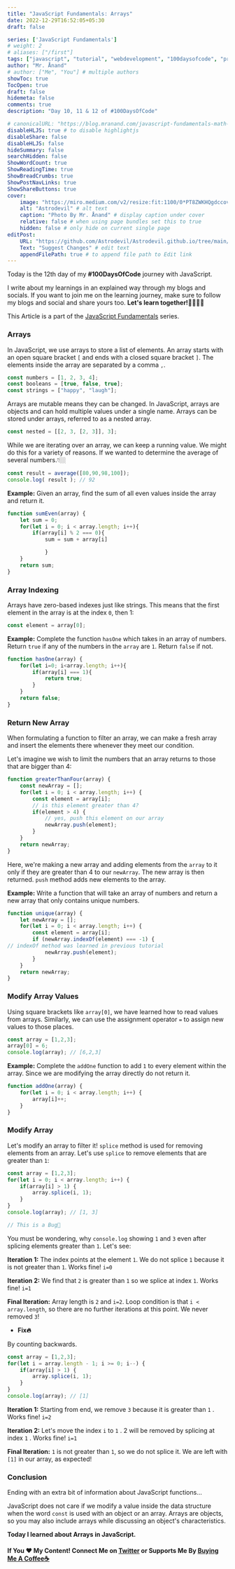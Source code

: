 ```yaml
---
title: "JavaScript Fundamentals: Arrays"
date: 2022-12-29T16:52:05+05:30
draft: false

series: ['JavaScript Fundamentals']
# weight: 2
# aliases: ["/first"]
tags: ["javascript", "tutorial", "webdevelopment", "100daysofcode", "programming", "coding"]
author: "Mr. Ånand"
# author: ["Me", "You"] # multiple authors
showToc: true
TocOpen: true
draft: false
hidemeta: false
comments: true
description: "Day 10, 11 & 12 of #100DaysOfCode"

# canonicalURL: "https://blog.mranand.com/javascript-fundamentals-math-object"
disableHLJS: true # to disable highlightjs
disableShare: false
disableHLJS: false
hideSummary: false
searchHidden: false
ShowWordCount: true
ShowReadingTime: true
ShowBreadCrumbs: true
ShowPostNavLinks: true
ShowShareButtons: true
cover:
    image: "https://miro.medium.com/v2/resize:fit:1100/0*PT8ZWKHQgdccovV6" # image path/url
    alt: "Astrodevil" # alt text
    caption: "Photo By Mr. Ånand" # display caption under cover
    relative: false # when using page bundles set this to true
    hidden: false # only hide on current single page
editPost:
    URL: "https://github.com/Astrodevil/Astrodevil.github.io/tree/main/content"
    Text: "Suggest Changes" # edit text
    appendFilePath: true # to append file path to Edit link
---
```


Today is the 12th day of my **#100DaysOfCode** journey with JavaScript.

I write about my learnings in an explained way through my blogs and socials. If you want to join me on the learning journey, make sure to follow my blogs and social and share yours too. **Let's learn together!🫱🏼‍🫲🏼**

This Article is a part of the [JavaScript Fundamentals](https://mranand.com/series/javascript-fundamentals/) series.

### Arrays

In JavaScript, we use arrays to store a list of elements. An array starts with an open square bracket `[` and ends with a closed square bracket `]`. The elements inside the array are separated by a comma `,`.

```javascript
const numbers = [1, 2, 3, 4];
const booleans = [true, false, true];
const strings = ["happy", "laugh"];
```

Arrays are mutable means they can be changed. In JavaScript, arrays are objects and can hold multiple values under a single name. Arrays can be stored under arrays, referred to as a nested array.

```javascript
const nested = [[2, 3, [2, 3]], 3];
```

While we are iterating over an array, we can keep a running value. We might do this for a variety of reasons. If we wanted to determine the average of several numbers.👇🏼

```javascript
const result = average([80,90,98,100]); 
console.log( result ); // 92
```

**Example:** Given an array, find the sum of all even values inside the array and return it.

```javascript
function sumEven(array) {
    let sum = 0;
    for(let i = 0; i < array.length; i++){
        if(array[i] % 2 === 0){
            sum = sum + array[i]

            }
    }
    return sum;
}
```

### Array Indexing

Arrays have zero-based indexes just like strings. This means that the first element in the array is at the index `0`, then 1:

```javascript
const element = array[0];
```

**Example:** Complete the function `hasOne` which takes in an array of numbers. Return `true` if any of the numbers in the `array` are `1`. Return `false` if not.

```javascript
function hasOne(array) {
    for(let i=0; i<array.length; i++){
        if(array[i] === 1){
            return true;
        }
    }
    return false;
}
```

### Return New Array

When formulating a function to filter an array, we can make a fresh array and insert the elements there whenever they meet our condition.

Let's imagine we wish to limit the numbers that an array returns to those that are bigger than 4:

```javascript
function greaterThanFour(array) {
    const newArray = [];
    for(let i = 0; i < array.length; i++) {
        const element = array[i];
        // is this element greater than 4?
        if(element > 4) {
            // yes, push this element on our array
            newArray.push(element);
        }
    }
    return newArray;
}
```

Here, we're making a new array and adding elements from the `array` to it only if they are greater than 4 to our `newArray`. The new array is then returned. `push` method adds new elements to the array.

**Example:** Write a function that will take an array of numbers and return a new array that only contains unique numbers.

```javascript
function unique(array) {
    let newArray = [];
    for(let i = 0; i < array.length; i++) {
        const element = array[i];
        if (newArray.indexOf(element) === -1) {
// indexOf method was learned in previous tutorial
            newArray.push(element);
        }
    }
    return newArray;
}
```

### Modify Array Values

Using square brackets like `array[0]`, we have learned how to read values from arrays. Similarly, we can use the assignment operator `=` to assign new values to those places.

```javascript
const array = [1,2,3];
array[0] = 6;
console.log(array); // [6,2,3]
```

**Example:** Complete the `addOne` function to add `1` to every element within the array. Since we are modifying the array directly do not return it.

```javascript
function addOne(array) {
    for(let i = 0; i < array.length; i++) {
        array[i]++;
    }
}
```

### Modify Array

Let's modify an array to filter it! `splice` method is used for removing elements from an array. Let's use `splice` to remove elements that are greater than `1`:

```javascript
const array = [1,2,3];
for(let i = 0; i < array.length; i++) {
    if(array[i] > 1) {
        array.splice(i, 1);
    }
}
console.log(array); // [1, 3]

// This is a Bug🐛
```

You must be wondering, why `console.log` showing `1` and `3` even after splicing elements greater than `1`. Let's see:

**Iteration 1:** The index points at the element `1`. We do not splice `1` because it is not greater than `1`. Works fine! `i=0`

**Iteration 2:** We find that `2` is greater than `1` so we splice at index `1`. Works fine! `i=1`

**Final Iteration:** Array length is `2` and `i=2`. Loop condition is that `i < array.length`, so there are no further iterations at this point. We never removed `3`!

* **Fix🔥**
    

By counting backwards.

```javascript
const array = [1,2,3];
for(let i = array.length - 1; i >= 0; i--) {
    if(array[i] > 1) {
        array.splice(i, 1);
    }
}
console.log(array); // [1]
```

**Iteration 1:** Starting from end, we remove `3` because it is greater than `1` . Works fine! `i=2`

**Iteration 2:** Let's move the index `i` to `1` . 2 will be removed by splicing at index `1` . Works fine! `i=1`

**Final Iteration:** `1` is not greater than `1`, so we do not splice it. We are left with `[1]` in our array, as expected!

### Conclusion

Ending with an extra bit of information about JavaScript functions...

JavaScript does not care if we modify a value inside the data structure when the word `const` is used with an object or an array. Arrays are objects, so you may also include arrays while discussing an object's characteristics.

**Today I learned about Arrays in JavaScript.**

#### If You ❤️ My Content! Connect Me on [Twitter](https://mobile.twitter.com/Astrodevil_) or Supports Me By [Buying Me A Coffee☕](https://www.buymeacoffee.com/Astrodevil)